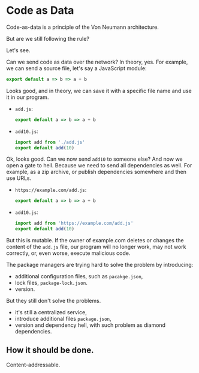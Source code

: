 # Code as Data

Code-as-data is a principle of the Von Neumann architecture.

But are we still following the rule?

Let's see.

Can we send code as data over the network? In theory, yes. For example, we can send a source file, let's say a JavaScript module:

```js
export default a => b => a + b
```

Looks good, and in theory, we can save it with a specific file name and use it in our program.

- `add.js`:
  ```js
  export default a => b => a + b
  ```
- `add10.js`:
  ```js
  import add from './add.js'
  export default add(10)
  ```

Ok, looks good. Can we now send `add10` to someone else? And now we open a gate to hell. Because we need to send all dependencies as well. For example, as a zip archive, or publish dependencies somewhere and then use URLs.

- `https://example.com/add.js`:
  ```js
  export default a => b => a + b
  ```
- `add10.js`:
  ```js
  import add from 'https://example.com/add.js'
  export default add(10)
  ```

But this is mutable. If the owner of example.com deletes or changes the content of the `add.js` file, our program will no longer work, may not work correctly, or, even worse, execute malicious code.

The package managers are trying hard to solve the problem by introducing:

- additional configuration files, such as `pacakge.json`,
- lock files, `package-lock.json`.
- version.

But they still don't solve the problems.

- it's still a centralized service,
- introduce additional files `package.json`,
- version and dependency hell, with such problem as diamond dependencies.

## How it should be done.

Content-addressable.
